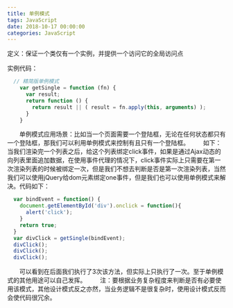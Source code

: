 ```yaml
---
title: 单例模式
tags: JavaScript
date: 2018-10-17 00:00:00
categories: JavaScript
---
```


定义：保证一个类仅有一个实例，并提供一个访问它的全局访问点
<!-- more -->
实例代码：
```js
  // 精简版单例模式
    var getSingle = function (fn) {
      var result;
      return function () {
        return result || ( result = fn.apply(this, arguments) );
      }
    }
```
&emsp;&emsp;单例模式应用场景：比如当一个页面需要一个登陆框，无论在任何状态都只有一个登陆框，那我们可以利用单例模式来控制有且只有一个登陆框。
&emsp;&emsp;如下：当我们渲染完一个列表之后，给这个列表绑定click事件，如果是通过Ajax动态的向列表里面追加数据，在使用事件代理的情况下，click事件实际上只需要在第一次渲染列表的时候被绑定一次，但是我们不想去判断是否是第一次渲染列表，当然我们可以使用jQuery给dom元素绑定one事件，但是我们也可以使用单例模式来解决。代码如下：
```js
  var bindEvent = function() {
    document.getElementById('div').onclick = function(){
      alert('click');
    }
    return true;
  }
  var divClick = getSingle(bindEvent);
  divClick();
  divClick();
  divClick();
```
&emsp;&emsp;可以看到在后面我们执行了3次该方法，但实际上只执行了一次。至于单例模式的其他用途可以自己发挥。
&emsp;&emsp;注：要根据业务复杂程度来判断是否有必要使用该模式，其他设计模式反之亦然，当业务逻辑不是很复杂时，使用设计模式反而会使代码很冗余。
